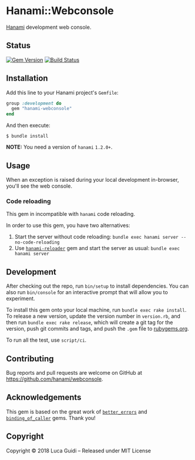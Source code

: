 # Hanami::Webconsole

[Hanami](http://hanamirb.org) development web console.

## Status

[![Gem Version](https://badge.fury.io/rb/hanami-webconsole.svg)](https://badge.fury.io/rb/hanami-webconsole)
[![Build Status](https://secure.travis-ci.org/hanami/webconsole.svg?branch=master)](https://travis-ci.org/hanami/webconsole?branch=master)

## Installation

Add this line to your Hanami project's `Gemfile`:

```ruby
group :development do
  gem "hanami-webconsole"
end
```

And then execute:

```shell
$ bundle install
```

**NOTE:** You need a version of `hanami` `1.2.0+`.

## Usage

When an exception is raised during your local development in-browser, you'll see the web console.

### Code reloading

This gem in incompatible with `hanami` code reloading.

In order to use this gem, you have two alternatives:

  1. Start the server without code reloading: `bundle exec hanami server --no-code-reloading`
  1. Use [`hanami-reloader`](https://rubygems.org/gems/hanami-reloader) gem and start the server as usual: `bundle exec hanami server`

## Development

After checking out the repo, run `bin/setup` to install dependencies.
You can also run `bin/console` for an interactive prompt that will allow you to experiment.

To install this gem onto your local machine, run `bundle exec rake install`. To release a new version, update the version number in `version.rb`, and then run `bundle exec rake release`, which will create a git tag for the version, push git commits and tags, and push the `.gem` file to [rubygems.org](https://rubygems.org).

To run all the test, use `script/ci`.

## Contributing

Bug reports and pull requests are welcome on GitHub at https://github.com/hanami/webconsole.

## Acknowledgements

This gem is based on the great work of [`better_errors`](https://rubygems.org/gems/better_errors) and [`binding_of_caller`](https://rubygems.org/gems/binding_of_caller) gems. Thank you!

## Copyright

Copyright © 2018 Luca Guidi – Released under MIT License

